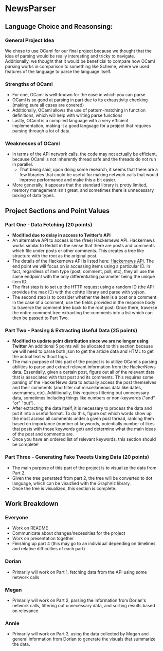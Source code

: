 # NewsParser

## Language Choice and Reasonsing:
### General Project Idea
We chose to use OCaml for our final project because we thought that the idea of parsing would be really interesting and tricky to navigate. Additionally, we thought that it would be beneficial to compare how OCaml parsing works in comparison to something like Scheme, where we used features of the language to parse the language itself. 

### Strengths of OCaml
- For one, OCaml is well-known for the ease in which you can parse
- OCaml is so good at parsing in part due to its exhaustivity checking (making sure all cases are covered)
- Additionally, OCaml allows the use of pattern-matching in function definitions, which will help with writing parse functions
- Lastly, OCaml is a compiled language with a very efficient implementation, making it a good language for a project that requires parsing through a lot of data. 

### Weaknesses of OCaml
- In terms of the API network calls, the code may not actually be efficient, because OCaml is not inherently thread safe and the threads do not run in parallel.  
    - That being said, upon doing some research, it seems that there are a few libraries that could be useful for making network calls that would improve performance and make this a bit easier. 
- More generally, it appears that the standard library is pretty limited, memory management isn't great, and sometimes there is unnecessary boxing of data types. 

## Project Sections and Point Values
### Part One - Data Fetching (20 points)
- **Modified due to delay in access to Twitter's API**
- An alternative API to access is the (free) Hackernews API. Hackernews works similar to Reddit in the sense that there are posts and comments which file under posts or other comments. This creates a tree like structure with the root as the original post. 
- The details of the Hackernews API is listed here: [Hackernews API](https://github.com/HackerNews/API). The end point we will focus on is accessing items using a particular ID. In fact, regardless of item type (post, comment, poll, etc), they all use the same endpoint with the only differentiating parameter being the unique item ID. 
- The first step is to set up the HTTP request using a random ID (the API provides the max ID) with the cohttp library and parse with yojson. 
- The second step is to consider whether the item is a post or a comment. In the case of a comment, use the fields provided in the response body to traverse the comment tree back to the root post. Once there, traverse the entire comment tree extracting the comments into a list which can then be passed to Part Two. 
### Part Two - Parsing & Extracting Useful Data (25 points)
- **Modified to update point distribution since we are no longer using Twitter** An additional 5 points will be allocated to this section because we will need to parse both json to get the article data and HTML to get the actual text without tags. 
- The main purpose of this part of the project is to utilize OCaml's parsing abilities to parse and extract relevant information from the HackerNews data. Essentially, given a certain post, figure out all of the relevant data that is associated with that post and its comments. This requires some parsing of the HackerNews data to actually access the post themselves and their comments (and filter out miscellaneous data like dates, usernames, etc). Additionally, this requires filtering out unnecessary data, sometimes including things like numbers or non-keywords ("and" "or" "but").   
- After extracting the data itself, it is necessary to process the data and put it into a useful format. To do this, figure out which words show up the most across all comments under a given post thread, ranking them based on importance (number of keywords, potentially number of likes that posts with those keywords get) and determine what the main ideas of the post and comments are. 
- Once you have an ordered list of relevant keywords, this section should be complete! 
### Part Three - Generating Fake Tweets Using Data (20 points)
- The main purpose of this part of the project is to visualize the data from Part 2.  
- Given the tree generated from part 2, the tree will be converted to dot language, which can be visuzlied with the GraphViz library. 
- Once the tree is visualized, this section is complete. 

## Work Breakdown
### Everyone
- Work on README
- Communicate about changes/necessities for the project 
- Work on presentation together
- Finishing up part 4 (this may go to an individual depending on timelines and relative difficulties of each part)

### Dorian
- Primarily will work on Part 1, fetching data from the API using some network calls

### Megan
- Primarily will work on Part 2, parsing the information from Dorian's network calls, filtering out unnecessary data, and sorting results based on relevance

### Annie
- Primarily will work on Part 3, using the data collected by Megan and general information from Dorian to generate the visuals that summarize the data. 